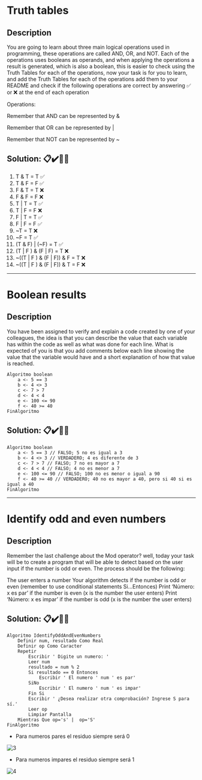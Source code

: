 # Truth tables
## Description
You are going to learn about three main logical operations used in programming, these operations are called AND, OR, and NOT. Each of the operations uses booleans as operands, and when applying the operations a result is generated, which is also a boolean, this is easier to check using the Truth Tables for each of the operations, now your task is for you to learn, and add the Truth Tables for each of the operations add them to your README and check if the following operations are correct by answering ✅ or ❌ at the end of each operation

Operations:

Remember that AND can be represented by &

Remember that OR can be represented by |

Remember that NOT can be represented by ~

## **Solution:** 📋✔️🎊✨

1. T & T = T ✅
2. T & F = F ✅
3. F & T = T ❌
4. F & F = F ❌
5. T | T = T ✅
6. T | F = F ❌
7. F | T = T ✅
8. F | F = F ✅
9. ~T = T ❌
10. ~F = T ✅
11. (T & F) | (~F) = T ✅
12. (T | F ) & (F | F) = T ❌
13. ~((T | F ) & (F | F)) & F = T ❌
14. ~((T | F ) & (F | F)) & T = F ❌

---

# Boolean results
## Description
You have been assigned to verify and explain a code created by one of your colleagues, the idea is that you can describe the value that each variable has within the code as well as what was done for each line. What is expected of you is that you add comments below each line showing the value that the variable would have and a short explanation of how that value is reached.

```
Algoritmo boolean
	a <- 5 == 3
	b <- 4 <> 3
	c <- 7 > 7
	d <- 4 < 4
	e <- 100 <= 90
	f <- 40 >= 40
FinAlgoritmo
```

## **Solution:** 📋✔️🎊✨

```
Algoritmo boolean
	a <- 5 == 3 // FALSO; 5 no es igual a 3
	b <- 4 <> 3 // VERDADERO; 4 es diferente de 3
	c <- 7 > 7 // FALSO; 7 no es mayor a 7
	d <- 4 < 4 // FALSO; 4 no es menor a 7
	e <- 100 <= 90 // FALSO; 100 no es menor o igual a 90
	f <- 40 >= 40 // VERDADERO; 40 no es mayor a 40, pero si 40 si es igual a 40
FinAlgoritmo
```

---

# Identify odd and even numbers
## Description
Remember the last challenge about the Mod operator? well, today your task will be to create a program that will be able to detect based on the user input if the number is odd or even. The process should be the following:

The user enters a number
Your algorithm detects if the number is odd or even (remember to use conditional statements Si...Entonces)
Print ‘Número: x es par’ if the number is even (x is the number the user enters)
Print ‘Número: x es impar’ if the number is odd (x is the number the user enters)

## **Solution:** 📋✔️🎊✨

```
Algoritmo IdentifyOddAndEvenNumbers
	Definir num, resultado Como Real
	Definir op Como Caracter
	Repetir
		Escribir ' Digite un numero: '
		Leer num
		resultado = num % 2
		Si resultado == 0 Entonces
			Escribir ' El numero ' num ' es par'
		SiNo
			Escribir ' El numero ' num ' es impar'
		Fin Si
		Escribir ' ¿Desea realizar otra comprobación? Ingrese S para sí.'
		Leer op
		Limpiar Pantalla
	Mientras Que op='s' |  op='S'
FinAlgoritmo
```
* Para numeros pares el residuo siempre será 0

![3](https://user-images.githubusercontent.com/107091326/205193907-93018dcd-e15c-4794-9eb8-cdf9aabdbd8e.JPG)

* Para numeros impares el residuo siempre será 1

![4](https://user-images.githubusercontent.com/107091326/205193942-7c862ebd-b67c-4686-8cb1-e94086fcf19d.JPG)


